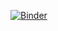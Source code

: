 [![Binder](https://mybinder.org/badge_logo.svg)](https://mybinder.org/v2/gh/marcs994/Corona_Trackerv2/master)
